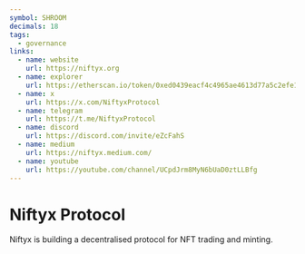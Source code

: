 ```yaml
---
symbol: SHROOM
decimals: 18
tags:
  - governance
links:
  - name: website
    url: https://niftyx.org
  - name: explorer
    url: https://etherscan.io/token/0xed0439eacf4c4965ae4613d77a5c2efe10e5f183
  - name: x
    url: https://x.com/NiftyxProtocol
  - name: telegram
    url: https://t.me/NiftyxProtocol
  - name: discord
    url: https://discord.com/invite/eZcFahS
  - name: medium
    url: https://niftyx.medium.com/
  - name: youtube
    url: https://youtube.com/channel/UCpdJrm8MyN6bUaD0ztLLBfg
---
```


# Niftyx Protocol

Niftyx is building a decentralised protocol for NFT trading and minting.
